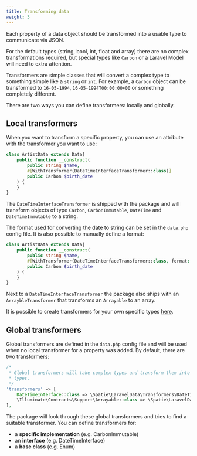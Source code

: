 ```yaml
---
title: Transforming data
weight: 3
---
```


Each property of a data object should be transformed into a usable type to communicate via JSON. 

For the default types (string, bool, int, float and array) there are no complex transformations required, but special types like `Carbon` or a Laravel Model will need to extra attention.

Transformers are simple classes that will convert a complex type to something simple like a `string` or `int`. For example, a `Carbon` object can be transformed to `16-05-1994`, `16-05-1994T00:00:00+00` or something completely different.

There are two ways you can define transformers: locally and globally.

## Local transformers

When you want to transform a specific property, you can use an attribute with the transformer you want to use:

```php
class ArtistData extends Data{
    public function __construct(
        public string $name,
        #[WithTransformer(DateTimeInterfaceTransformer::class)]
        public Carbon $birth_date
    ) {
    }
}
```

The `DateTimeInterfaceTransformer` is shipped with the package and will transform objects of type `Carbon`, `CarbonImmutable`, `DateTime` and `DateTimeImmutable` to a string.

The format used for converting the date to string can be set in the `data.php` config file. It is also possible to manually define a format:

```php
class ArtistData extends Data{
    public function __construct(
        public string $name,
        #[WithTransformer(DateTimeInterfaceTransformer::class, format: 'm-Y')]
        public Carbon $birth_date
    ) {
    }
}
```

Next to a `DateTimeInterfaceTransformer` the package also ships with an `ArraybleTransformer` that transforms an `Arrayable` to an array.

It is possible to create transformers for your own specific types [here](TODO).

## Global transformers

Global transformers are defined in the `data.php` config file and will be used when no local transformer for a property was added. By default, there are two transformers:

```php
/*
 * Global transformers will take complex types and transform them into simple
 * types.
 */
'transformers' => [
    DateTimeInterface::class => \Spatie\LaravelData\Transformers\DateTimeInterfaceTransformer::class,
    \Illuminate\Contracts\Support\Arrayable::class => \Spatie\LaravelData\Transformers\ArrayableTransformer::class,
],
```

The package will look through these global transformers and tries to find a suitable transformer. You can define transformers for:

- a **specific implementation** (e.g. CarbonImmutable)
- an **interface** (e.g. DateTimeInterface)
- a **base class** (e.g. Enum)


